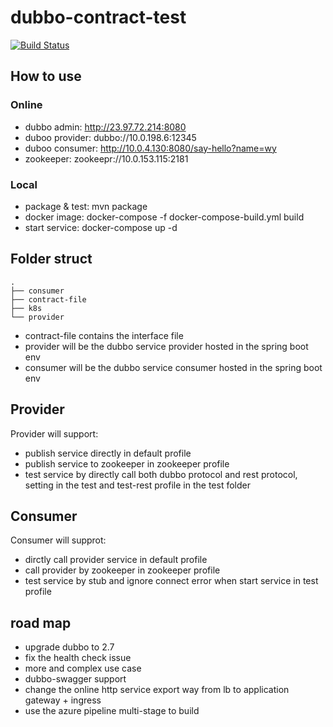 # dubbo-contract-test
[![Build Status](https://tianyawy.visualstudio.com/dubbo-contract-test/_apis/build/status/victoryw.dubbo-contract-test?branchName=master)](https://tianyawy.visualstudio.com/dubbo-contract-test/_build/latest?definitionId=3&branchName=master)
## How to use
### Online
- dubbo admin: http://23.97.72.214:8080 
- duboo provider: dubbo://10.0.198.6:12345
- duboo consumer: http://10.0.4.130:8080/say-hello?name=wy
- zookeeper: zookeepr://10.0.153.115:2181

### Local
- package & test: mvn package
- docker image: docker-compose -f docker-compose-build.yml build
- start service: docker-compose up -d

## Folder struct
``` 
.
├── consumer
├── contract-file
├── k8s
└── provider
```
* contract-file contains the interface file
* provider will be the dubbo service provider hosted in the spring boot env
* consumer will be the dubbo service consumer hosted in the spring boot env

## Provider
Provider will support:
- publish service directly in default profile
- publish service to zookeeper in zookeeper profile
- test service by directly call both dubbo protocol and rest protocol, setting in the test and test-rest profile in the test folder

## Consumer
Consumer will supprot:
- dirctly call provider service in default profile
- call provider by zookeeper in zookeeper profile
- test service by stub and ignore connect error when start service in test profile

## road map
* upgrade dubbo to 2.7
* fix the health check issue
* more and complex use case
* dubbo-swagger support
* change the online http service export way from lb to application gateway + ingress
* use the azure pipeline multi-stage to build
